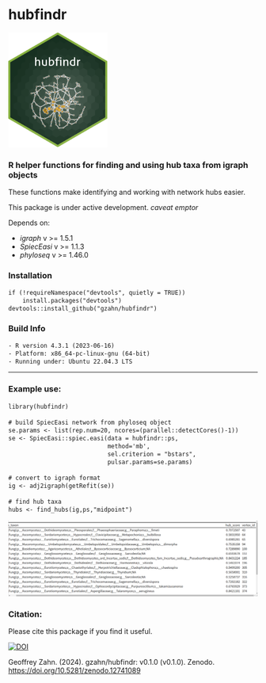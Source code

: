 # hubfindr

<img src="https://github.com/gzahn/hubfindr/blob/main/media/sticker.png" alt="drawing" width="200"/>



### R helper functions for finding and using hub taxa from igraph objects

These functions make identifying and working with network hubs easier.

This package is under active development. *caveat emptor*

Depends on: 

  - *igraph* v >= 1.5.1
  - *SpiecEasi* v >= 1.1.3
  - *phyloseq* v >= 1.46.0

### Installation

```
if (!requireNamespace("devtools", quietly = TRUE))
    install.packages("devtools")
devtools::install_github("gzahn/hubfindr")
```

### Build Info

	- R version 4.3.1 (2023-06-16)
	- Platform: x86_64-pc-linux-gnu (64-bit)
	- Running under: Ubuntu 22.04.3 LTS

___

### Example use:

```
library(hubfindr)

# build SpiecEasi network from phyloseq object
se.params <- list(rep.num=20, ncores=(parallel::detectCores()-1))
se <- SpiecEasi::spiec.easi(data = hubfindr::ps,
                            method='mb',
                            sel.criterion = "bstars",
                            pulsar.params=se.params)

# convert to igraph format
ig <- adj2igraph(getRefit(se))

# find hub taxa
hubs <- find_hubs(ig,ps,"midpoint")

```

<img src="https://github.com/gzahn/hubfindr/blob/main/media/hub_table.png" alt="results table" width="800"/>

### Citation:

Please cite this package if you find it useful.

[![DOI](https://zenodo.org/badge/733999306.svg)](https://zenodo.org/doi/10.5281/zenodo.12741088)

Geoffrey Zahn. (2024). gzahn/hubfindr: v0.1.0 (v0.1.0). Zenodo. https://doi.org/10.5281/zenodo.12741089



